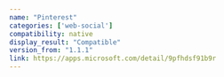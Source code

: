 ```yaml
---
name: "Pinterest"
categories: ['web-social']
compatibility: native
display_result: "Compatible"
version_from: "1.1.1"
link: https://apps.microsoft.com/detail/9pfhdsf91b9r
---
```


